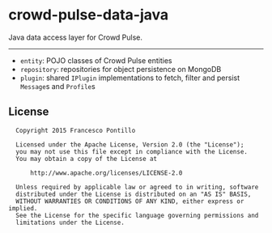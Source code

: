 crowd-pulse-data-java
=====================

Java data access layer for Crowd Pulse.

---------------------

* `entity`: POJO classes of Crowd Pulse entities
* `repository`: repositories for object persistence on MongoDB
* `plugin`: shared `IPlugin` implementations to fetch, filter and persist `Message`s and `Profile`s

## License

```
  Copyright 2015 Francesco Pontillo

  Licensed under the Apache License, Version 2.0 (the "License");
  you may not use this file except in compliance with the License.
  You may obtain a copy of the License at

      http://www.apache.org/licenses/LICENSE-2.0

  Unless required by applicable law or agreed to in writing, software
  distributed under the License is distributed on an "AS IS" BASIS,
  WITHOUT WARRANTIES OR CONDITIONS OF ANY KIND, either express or implied.
  See the License for the specific language governing permissions and
  limitations under the License.

```
